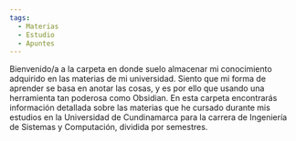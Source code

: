 ```yaml
---
tags:
  - Materias
  - Estudio
  - Apuntes
---
```

Bienvenido/a a la carpeta en donde suelo almacenar mi conocimiento adquirido en las materias de mi universidad. Siento que mi forma de aprender se basa en anotar las cosas, y es por ello que usando una herramienta tan poderosa como Obsidian. En esta carpeta encontrarás información detallada sobre las materias que he cursado durante mis estudios en la Universidad de Cundinamarca para la carrera de Ingeniería de Sistemas y Computación, dividida por semestres.